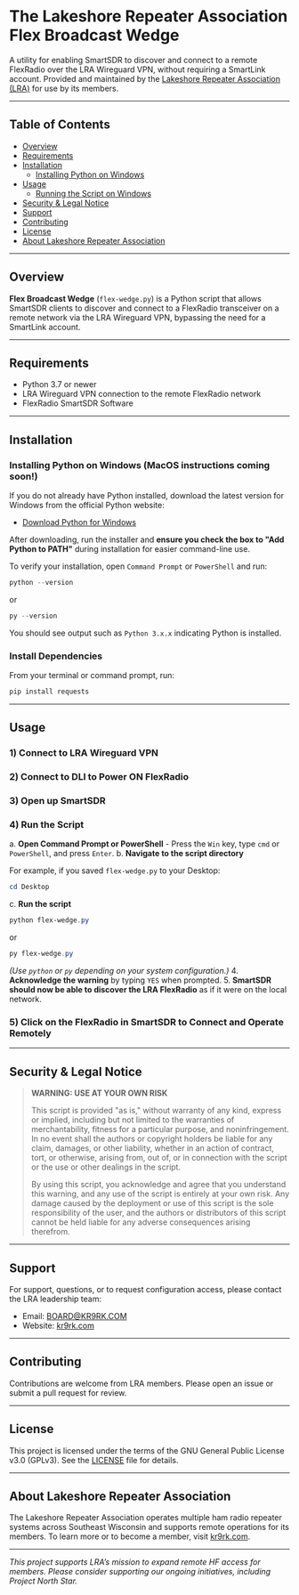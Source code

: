 
# The Lakeshore Repeater Association Flex Broadcast Wedge

A utility for enabling SmartSDR to discover and connect to a remote FlexRadio over the LRA Wireguard VPN, without requiring a SmartLink account. Provided and maintained by the [Lakeshore Repeater Association (LRA)](https://www.kr9rk.com/) for use by its members.

---

## Table of Contents

- [Overview](#overview)
- [Requirements](#requirements)
- [Installation](#installation)
    - [Installing Python on Windows](#installing-python-on-windows)
- [Usage](#usage)
    - [Running the Script on Windows](#running-the-script-on-windows)
- [Security \& Legal Notice](#security--legal-notice)
- [Support](#support)
- [Contributing](#contributing)
- [License](#license)
- [About Lakeshore Repeater Association](#about-lakeshore-repeater-association)

---

## Overview

**Flex Broadcast Wedge** (`flex-wedge.py`) is a Python script that allows SmartSDR clients to discover and connect to a FlexRadio transceiver on a remote network via the LRA Wireguard VPN, bypassing the need for a SmartLink account.

---

## Requirements

- Python 3.7 or newer
- LRA Wireguard VPN connection to the remote FlexRadio network
- FlexRadio SmartSDR Software

---

## Installation

### Installing Python on Windows (MacOS instructions coming soon!)

If you do not already have Python installed, download the latest version for Windows from the official Python website:

- [Download Python for Windows](https://www.python.org/downloads/windows/)

After downloading, run the installer and **ensure you check the box to "Add Python to PATH"** during installation for easier command-line use.

To verify your installation, open `Command Prompt` or `PowerShell` and run:

```powershell
python --version
```

or

```powershell
py --version
```

You should see output such as `Python 3.x.x` indicating Python is installed.

### Install Dependencies

From your terminal or command prompt, run:

```powershell
pip install requests
```

---

## Usage

### 1) Connect to LRA Wireguard VPN
### 2) Connect to DLI to Power ON FlexRadio
### 3) Open up SmartSDR
### 4) Run the Script

a. **Open Command Prompt or PowerShell**
    - Press the `Win` key, type `cmd` or `PowerShell`, and press `Enter`.
b. **Navigate to the script directory**

For example, if you saved `flex-wedge.py` to your Desktop:

```powershell
cd Desktop
```

c. **Run the script**

```powershell
python flex-wedge.py
```

or

```powershell
py flex-wedge.py
```

*(Use `python` or `py` depending on your system configuration.)*
4. **Acknowledge the warning** by typing `YES` when prompted.
5. **SmartSDR should now be able to discover the LRA FlexRadio** as if it were on the local network.

### 5) Click on the FlexRadio in SmartSDR to Connect and Operate Remotely

---

## Security \& Legal Notice

> **WARNING: USE AT YOUR OWN RISK**
>
> This script is provided "as is," without warranty of any kind, express or implied, including but not limited to the warranties of merchantability, fitness for a particular purpose, and noninfringement. In no event shall the authors or copyright holders be liable for any claim, damages, or other liability, whether in an action of contract, tort, or otherwise, arising from, out of, or in connection with the script or the use or other dealings in the script.
>
> By using this script, you acknowledge and agree that you understand this warning, and any use of the script is entirely at your own risk. Any damage caused by the deployment or use of this script is the sole responsibility of the user, and the authors or distributors of this script cannot be held liable for any adverse consequences arising therefrom.

---

## Support

For support, questions, or to request configuration access, please contact the LRA leadership team:

- Email: BOARD@KR9RK.COM
- Website: [kr9rk.com](https://www.kr9rk.com/)

---

## Contributing

Contributions are welcome from LRA members. Please open an issue or submit a pull request for review.

---

## License

This project is licensed under the terms of the GNU General Public License v3.0 (GPLv3). See the [LICENSE](LICENSE) file for details.

---

## About Lakeshore Repeater Association

The Lakeshore Repeater Association operates multiple ham radio repeater systems across Southeast Wisconsin and supports remote operations for its members. To learn more or to become a member, visit [kr9rk.com](https://www.kr9rk.com/).

---

*This project supports LRA’s mission to expand remote HF access for members. Please consider supporting our ongoing initiatives, including Project North Star.*

